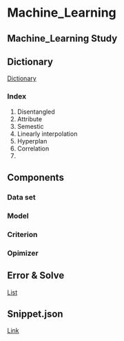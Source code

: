 # Machine_Learning
## Machine_Learning Study

## Dictionary

[Dictionary](https://github.com/doublejy715/Machine_Learning/issues/1)
### Index
1. Disentangled
2. Attribute
3. Semestic
4. Linearly interpolation
5. Hyperplan
6. Correlation
7. 

## Components
### Data set

### Model

### Criterion

### Opimizer

## Error & Solve
[List](https://github.com/doublejy715/Machine_Learning/issues/2)

## Snippet.json
[Link](https://github.com/doublejy715/Machine_Learning/blob/main/snippet.json)
